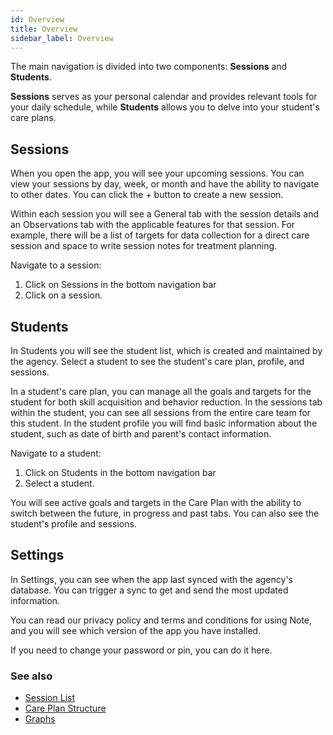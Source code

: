 ```yaml
---
id: Overview
title: Overview
sidebar_label: Overview
---
```

The main navigation is divided into two components: **Sessions** and **Students**.

**Sessions** serves as your personal calendar and provides relevant tools for your daily schedule, while **Students** allows you to delve into your student's care plans.

## Sessions

When you open the app, you will see your upcoming sessions. You can view your sessions by day, week, or month and have the ability to navigate to other dates. You can click the + button to create a new session.

Within each session you will see a General tab with the session details and an Observations tab with the applicable features for that session. For example, there will be a list of targets for data collection for a direct care session and space to write session notes for treatment planning.

Navigate to a session:

1. Click on Sessions in the bottom navigation bar
2. Click on a session.


## Students

In Students you will see the student list, which is created and maintained by the agency. Select a student to see the student's care plan, profile, and sessions.

In a student's care plan, you can manage all the goals and targets for the student for both skill acquisition and behavior reduction. In the sessions tab within the student, you can see all sessions from the entire care team for this student. In the student profile you will find basic information about the student, such as date of birth and parent's contact information.

Navigate to a student:

1. Click on Students in the bottom navigation bar
2. Select a student.

You will see active goals and targets in the Care Plan with the ability to switch between the future, in progress and past tabs. You can also see the student's profile and sessions.

## Settings

In Settings, you can see when the app last synced with the agency's database. You can trigger a sync to get and send the most updated information.

You can read our privacy policy and terms and conditions for using Note, and you will see which version of the app you have installed.

If you need to change your password or pin, you can do it here.

### See also
- [Session List](Session/SessionList.md)
- [Care Plan Structure](CarePlan/CarePlanStructure.md)
- [Graphs](Reports/Graphs.md)